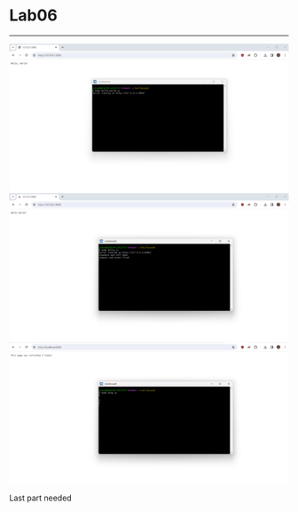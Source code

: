 # Lab06
----
![msys terminal](../images/lab6.01.png)
![msys terminal](../images/Lab6.02.png)
![msys terminal](../images/lab6.03.png)

Last part needed




